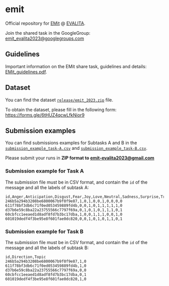 # emit
Official repository for [EMit](http://www.di.unito.it/~tutreeb/emit23/index.html) @ [EVALITA](https://www.evalita.it/campaigns/evalita-2023/).

Join the shared task in the GoogleGroup: emit_evalita2023@googlegroups.com

## Guidelines
Important information on the EMit share task, guidelines and details: [EMit_guidelines.pdf](EMit_guidelines.pdf).


## Dataset
You can find the dataset [`release/emit_2023.zip`](release/emit_2023.zip) file.

To obtain the dataset, please fill in the following form: https://forms.gle/6tHUZ4qcwLfkNior9 

## Submission examples
You can find submissions examples for Subtasks A and B in the [`submission_example_task-A.csv`](submission_example_task-A.csv) and [`submission_example_task-B.csv`](submission_example_task-B.csv).

Please submit your runs in **ZIP format to emit-evalita2023@gmail.com**

### Submission example for Task A
The submission file must be in CSV format, and contain the `id` of the message and all the labels of subtask A:
```
id,Anger,Anticipation,Disgust,Fear,Joy,Love,Neutral,Sadness,Surprise,Trust
246b5a294b3208be6800067b9f0f9e87,1,0,1,0,0,1,0,0,0,0
611f78bf3db6c71f0ed053459889fd4b,0,0,1,0,1,1,1,1,1,0
d37b6e59c8ba22a23755566c7797f69a,0,1,0,1,0,1,1,1,0,1
60cbfcc1eeaed1d8adf8fd7b3bc17dba,1,0,0,1,1,1,0,0,1,0
601019dedf4f3be95e8f601fae0dc820,0,0,1,0,1,0,1,1,0,1
```

### Submission example for Task B
The submission file must be in CSV format, and contain the `id` of the message and all the labels of subtask B:
```
id,Direction,Topic
246b5a294b3208be6800067b9f0f9e87,1,0
611f78bf3db6c71f0ed053459889fd4b,1,0
d37b6e59c8ba22a23755566c7797f69a,0,0
60cbfcc1eeaed1d8adf8fd7b3bc17dba,0,1
601019dedf4f3be95e8f601fae0dc820,1,0
```